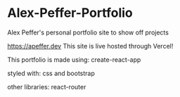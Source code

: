 # Alex-Peffer-Portfolio
Alex Peffer's personal portfolio site to show off projects

https://apeffer.dev
This site is live hosted through Vercel!

This portfolio is made using:
create-react-app

styled with: css and bootstrap

other libraries:
react-router
